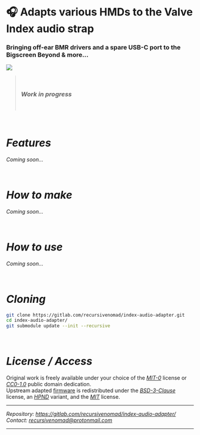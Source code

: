 🎧 **Adapts various HMDs to the Valve Index audio strap**
==========================================================

### Bringing off-ear BMR drivers and a spare USB-C port to the Bigscreen Beyond & more...


[![](../../../gitlab-redirect/raw/main/redirect.png)][URL-Repository]

> &nbsp;
> ### ***Work in progress***
> &nbsp;

&nbsp;






***Features***
==============

*Coming soon...*

&nbsp;






***How to make***
=================

*Coming soon...*

&nbsp;






***How to use***
================

*Coming soon...*

&nbsp;






***Cloning***
=============

```bash
git clone https://gitlab.com/recursivenomad/index-audio-adapter.git
cd index-audio-adapter/
git submodule update --init --recursive
```

&nbsp;






***License / Access***
======================

Original work is freely available under your choice of the [*MIT-0*](./LICENSE.txt) license or [*CC0-1.0*][URL-CC0] public domain dedication.  
Upstream adapted [firmware](./electrical/firmware/) is redistributed under the [*BSD-3-Clause*][URL-BSD-3-Clause] license, an [*HPND*][URL-HPND] variant, and the [*MIT*][URL-MIT] license.


----------------------

*Repository: <https://gitlab.com/recursivenomad/index-audio-adapter/>*  
*Contact: <recursivenomad@protonmail.com>*

----------------------






[URL-MIT-0]: <https://opensource.org/license/mit-0/>
[URL-CC0]: <https://creativecommons.org/publicdomain/zero/1.0/>

[URL-BSD-3-Clause]: <https://opensource.org/license/bsd-3-clause>
[URL-HPND]: <https://opensource.org/license/historical-php>
[URL-MIT]: <https://opensource.org/license/mit>


[URL-Repository]: <https://gitlab.com/recursivenomad/index-audio-adapter/>
